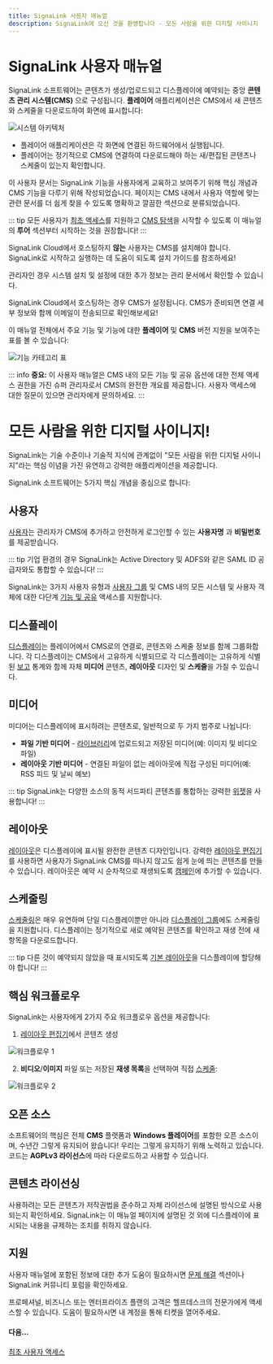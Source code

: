 ```yaml
---
title: SignaLink 사용자 매뉴얼
description: SignaLink에 오신 것을 환영합니다 - 모든 사람을 위한 디지털 사이니지
---
```


# SignaLink 사용자 매뉴얼

SignaLink 소프트웨어는 콘텐츠가 생성/업로드되고 디스플레이에 예약되는 중앙 **콘텐츠 관리 시스템(CMS)** 으로 구성됩니다. **플레이어** 애플리케이션은 CMS에서 새 콘텐츠와 스케줄을 다운로드하여 화면에 표시합니다:

![시스템 아키텍처](/img/v4_tour_system_architecture.png)

- 플레이어 애플리케이션은 각 화면에 연결된 하드웨어에서 실행됩니다.
- 플레이어는 정기적으로 CMS에 연결하여 다운로드해야 하는 새/편집된 콘텐츠나 스케줄이 있는지 확인합니다.

이 사용자 문서는 SignaLink 기능을 사용자에게 교육하고 보여주기 위해 핵심 개념과 CMS 기능을 다루기 위해 작성되었습니다. 페이지는 CMS 내에서 사용자 역할에 맞는 관련 문서를 더 쉽게 찾을 수 있도록 명확하고 깔끔한 섹션으로 분류되었습니다.

::: tip
모든 사용자가 [최초 액세스](/guide/tour/user-access)를 지원하고 [CMS 탐색](/guide/tour/cms-navigation)을 시작할 수 있도록 이 매뉴얼의 **투어** 섹션부터 시작하는 것을 권장합니다!
:::

SignaLink Cloud에서 호스팅하지 **않는** 사용자는 CMS를 설치해야 합니다. SignaLink로 시작하고 실행하는 데 도움이 되도록 설치 가이드를 참조하세요!

관리자인 경우 시스템 설치 및 설정에 대한 추가 정보는 관리 문서에서 확인할 수 있습니다.

SignaLink Cloud에서 호스팅하는 경우 CMS가 설정됩니다. CMS가 준비되면 연결 세부 정보와 함께 이메일이 전송되므로 확인해보세요!

이 매뉴얼 전체에서 주요 기능 및 기능에 대한 **플레이어** 및 **CMS** 버전 지원을 보여주는 표를 볼 수 있습니다:

![기능 카테고리 표](/img/v4_tour_feature_category_table.png)

::: info
**중요:** 이 사용자 매뉴얼은 CMS 내의 모든 기능 및 공유 옵션에 대한 전체 액세스 권한을 가진 슈퍼 관리자로서 CMS의 완전한 개요를 제공합니다. 사용자 액세스에 대한 질문이 있으면 관리자에게 문의하세요.
:::

# 모든 사람을 위한 디지털 사이니지!

SignaLink는 기술 수준이나 기술적 지식에 관계없이 "모든 사람을 위한 디지털 사이니지"라는 핵심 이념을 가진 유연하고 강력한 애플리케이션을 제공합니다.

SignaLink 소프트웨어는 5가지 핵심 개념을 중심으로 합니다:

## 사용자

[사용자](/guide/users/administration)는 관리자가 CMS에 추가하고 안전하게 로그인할 수 있는 **사용자명** 과 **비밀번호**를 제공받습니다.

::: tip
기업 환경의 경우 SignaLink는 Active Directory 및 ADFS와 같은 SAML ID 공급자와도 통합할 수 있습니다!
:::

SignaLink는 3가지 사용자 유형과 [사용자 그룹](/guide/users/groups) 및 CMS 내의 모든 시스템 및 사용자 객체에 대한 다단계 [기능 및 공유](/guide/users/features-and-sharing) 액세스를 지원합니다.

## 디스플레이

[디스플레이](/guide/displays)는 플레이어에서 CMS로의 연결로, 콘텐츠와 스케줄 정보를 함께 그룹화합니다. 각 디스플레이는 CMS에서 고유하게 식별되므로 각 디스플레이는 고유하게 식별된 [보고](/guide/displays/metrics) 통계와 함께 자체 **미디어** 콘텐츠, **레이아웃** 디자인 및 **스케줄**을 가질 수 있습니다.

## 미디어

미디어는 디스플레이에 표시하려는 콘텐츠로, 일반적으로 두 가지 범주로 나뉩니다:

- **파일 기반 미디어** - [라이브러리](/guide/media/library)에 업로드되고 저장된 미디어(예: 이미지 및 비디오 파일)
- **레이아웃 기반 미디어** - 연결된 파일이 없는 레이아웃에 직접 구성된 미디어(예: RSS 피드 및 날씨 예보)

::: tip
SignaLink는 다양한 소스의 동적 서드파티 콘텐츠를 통합하는 강력한 [위젯](/guide/layouts/editor#widgets)을 사용합니다!
:::

## 레이아웃

[레이아웃](/guide/layouts)은 디스플레이에 표시될 완전한 콘텐츠 디자인입니다. 강력한 [레이아웃 편집기](/guide/layouts/editor)를 사용하면 사용자가 SignaLink CMS를 떠나지 않고도 쉽게 눈에 띄는 콘텐츠를 만들 수 있습니다. 레이아웃은 예약 시 순차적으로 재생되도록 [캠페인](/guide/layouts/campaigns)에 추가할 수 있습니다.

## 스케줄링

[스케줄링](/guide/scheduling/events)은 매우 유연하며 단일 디스플레이뿐만 아니라 [디스플레이 그룹](/guide/displays/groups)에도 스케줄링을 지원합니다. 디스플레이는 정기적으로 새로 예약된 콘텐츠를 확인하고 재생 전에 새 항목을 다운로드합니다.

::: tip
다른 것이 예약되지 않았을 때 표시되도록 [기본 레이아웃](/guide/displays#default-layout)을 디스플레이에 할당해야 합니다!
:::

## 핵심 워크플로우

SignaLink는 사용자에게 2가지 주요 워크플로우 옵션을 제공합니다:

1. [레이아웃 편집기](/guide/layouts/editor)에서 콘텐츠 생성

![워크플로우 1](/img/v4_tour_workflow_1.png)

2. **비디오**/**이미지** 파일 또는 저장된 **재생 목록**을 선택하여 직접 [스케줄](/guide/scheduling/events#media-scheduling):

![워크플로우 2](/img/v4_tour_workflow_2.png)

## 오픈 소스

소프트웨어의 핵심은 전체 **CMS** 플랫폼과 **Windows 플레이어**를 포함한 오픈 소스이며, 수년간 그렇게 유지되어 왔습니다! 우리는 그렇게 유지하기 위해 노력하고 있습니다. 코드는 **AGPLv3 라이선스**에 따라 다운로드하고 사용할 수 있습니다.

## 콘텐츠 라이선싱

사용하려는 모든 콘텐츠가 저작권법을 준수하고 자체 라이선스에 설명된 방식으로 사용되는지 확인하세요. SignaLink는 이 매뉴얼 페이지에 설명된 것 외에 디스플레이에 표시되는 내용을 규제하는 조치를 취하지 않습니다.

## 지원

사용자 매뉴얼에 포함된 정보에 대한 추가 도움이 필요하시면 [문제 해결](/guide/troubleshooting) 섹션이나 SignaLink 커뮤니티 포럼을 확인하세요.

프로페셔널, 비즈니스 또는 엔터프라이즈 플랜의 고객은 헬프데스크의 전문가에게 액세스할 수 있습니다. 도움이 필요하시면 내 계정을 통해 티켓을 열어주세요.

#### 다음...

[최초 사용자 액세스](/guide/tour/user-access) 